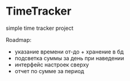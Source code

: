 TimeTracker
===========

simple time tracker project


Roadmap:

- указание времени от-до + хранение в бд
- подсветка суммы за день при наведении
- интерфейс настроек сверху
- отчет по сумме за период